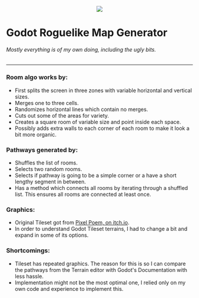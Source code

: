 <p align="center">
  <img src="https://github.com/user-attachments/assets/fd4a5c58-9a14-4f27-b53e-a361fba9f18f" />
</p>

# Godot Roguelike Map Generator
###### Mostly everything is of my own doing, including the ugly bits.

---

### Room algo works by:
- First splits the screen in three zones with variable horizontal and vertical sizes.
- Merges one to three cells.
- Randomizes horizontal lines which contain no merges.
- Cuts out some of the areas for variety.
- Creates a square room of variable size and point inside each space.
- Possibly adds extra walls to each corner of each room to make it look a bit more organic.

### Pathways generated by:
- Shuffles the list of rooms.
- Selects two random rooms.
- Selects if pathway is going to be a simple corner or a have a short lengthy segment in between.
- Has a method which connects all rooms by iterating through a shuffled list. This ensures all rooms are connected at least once.

### Graphics:
- Original Tileset got from [Pìxel Poem, on itch.io](https://pixel-poem.itch.io/dungeon-assetpuck).
- In order to understand Godot Tileset terrains, I had to change a bit and expand in some of its options.

### Shortcomings:
- Tileset has repeated graphics. The reason for this is so I can compare the pathways from the Terrain editor with Godot's Documentation with less hassle.
- Implementation might not be the most optimal one, I relied only on my own code and experience to implement this.

